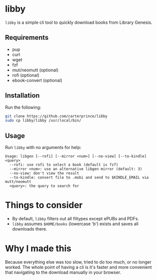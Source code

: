 # libby

`libby` is a simple cli tool to quickly download books from Library Genesis.

## Requirements

- pup
- curl
- wget
- fzf
- mut/neomutt (optional)
- rofi (optional)
- ebook-convert (optional)

## Installation

Run the following:

```bash
git clone https://github.com/carterprince/libby
sudo cp libby/libby /usr/local/bin/
```

## Usage

Run `libby` with no arguments for help:

```
Usage: libgen [--rofi] [--mirror <num>] [--no-view] [--to-kindle] <query>
  --rofi: use rofi to select a book (default is fzf)
  --mirror <num>: use an alternative libgen mirror (default: 3)
  --no-view: don't view the result
  --to-kindle: convert file to .mobi and send to $KINDLE_EMAIL via mutt/neomutt
  <query>: the query to search for
```

# Things to consider

- By default, `libby` filters out all filtypes except ePUBs and PDFs.
- `libby` assumes `$HOME/books` (lowercase 'b') exists and saves all downloads there.

# Why I made this

Because everything else was too slow, tried to do too much, or no longer worked. The whole point of having a cli is it's faster and more convenient that navigating to the download manually in your browser.
